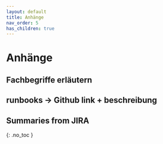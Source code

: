 ```yaml
---
layout: default
title: Anhänge
nav_order: 5
has_children: true
---
```


# Anhänge

## Fachbegriffe erläutern

## runbooks -> Github link + beschreibung

## Summaries from JIRA



{: .no_toc }
